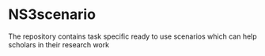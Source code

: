 # NS3scenario
The repository contains task specific ready to use scenarios which can help scholars in their research work
